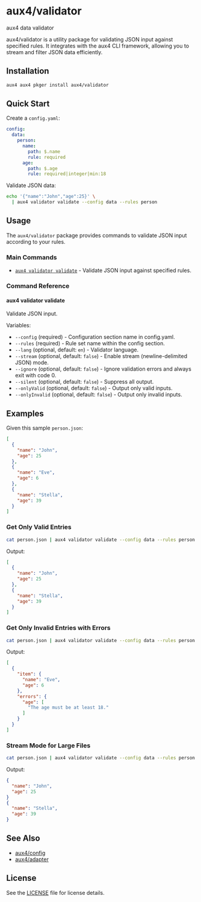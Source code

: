 # aux4/validator

aux4 data validator

aux4/validator is a utility package for validating JSON input against specified rules. It integrates with the aux4 CLI framework, allowing you to stream and filter JSON data efficiently.

## Installation

```bash
aux4 aux4 pkger install aux4/validator
```

## Quick Start

Create a `config.yaml`:

```yaml
config:
  data:
    person:
      name:
        path: $.name
        rule: required
      age:
        path: $.age
        rule: required|integer|min:18
```

Validate JSON data:

```bash
echo '{"name":"John","age":25}' \
  | aux4 validator validate --config data --rules person
```

## Usage

The `aux4/validator` package provides commands to validate JSON input according to your rules.

### Main Commands

- [`aux4 validator validate`](./commands/validator/validate) - Validate JSON input against specified rules.

### Command Reference

#### aux4 validator validate

Validate JSON input.

Variables:

- `--config` (required) - Configuration section name in config.yaml.
- `--rules` (required) - Rule set name within the config section.
- `--lang` (optional, default: `en`) - Validator language.
- `--stream` (optional, default: `false`) - Enable stream (newline-delimited JSON) mode.
- `--ignore` (optional, default: `false`) - Ignore validation errors and always exit with code 0.
- `--silent` (optional, default: `false`) - Suppress all output.
- `--onlyValid` (optional, default: `false`) - Output only valid inputs.
- `--onlyInvalid` (optional, default: `false`) - Output only invalid inputs.

## Examples

Given this sample `person.json`:

```json
[
  {
    "name": "John",
    "age": 25
  },
  {
    "name": "Eve",
    "age": 6
  },
  {
    "name": "Stella",
    "age": 39
  }
]
```

### Get Only Valid Entries

```bash
cat person.json | aux4 validator validate --config data --rules person --ignore --onlyValid | jq .
```

Output:
```json
[
  {
    "name": "John",
    "age": 25
  },
  {
    "name": "Stella",
    "age": 39
  }
]
```

### Get Only Invalid Entries with Errors

```bash
cat person.json | aux4 validator validate --config data --rules person --onlyInvalid 2>&1 | jq .
```

Output:
```json
[
  {
    "item": {
      "name": "Eve",
      "age": 6
    },
    "errors": {
      "age": [
        "The age must be at least 18."
      ]
    }
  }
]
```

### Stream Mode for Large Files

```bash
cat person.json | aux4 validator validate --config data --rules person --stream --ignore --onlyValid | jq .
```

Output:
```json
{
  "name": "John",
  "age": 25
}
{
  "name": "Stella",
  "age": 39
}
```

## See Also

- [aux4/config](/r/public/packages/aux4/config)
- [aux4/adapter](/r/public/packages/aux4/adapter)

## License

See the [LICENSE](./license) file for license details.
